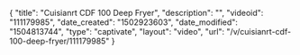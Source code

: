{
    "title": "Cuisianrt CDF 100 Deep Fryer",
    "description": "",
    "videoid": "111179985",
    "date_created": "1502923603",
    "date_modified": "1504813744",
    "type": "captivate",
    "layout": "video",
    "url": "\/v\/cuisianrt-cdf-100-deep-fryer\/111179985"
}
